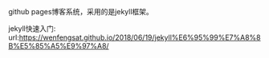 github pages博客系统，采用的是jekyll框架。

jekyll快速入门:
url:https://wenfengsat.github.io/2018/06/19/jekyll%E6%95%99%E7%A8%8B%E5%85%A5%E9%97%A8/
